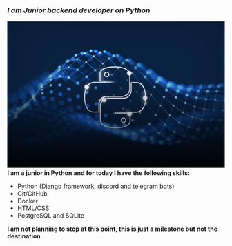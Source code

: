 ### _I am Junior backend developer on Python_
![](img/python.jpg)
**I am a junior in Python and for today I have the following skills:**

- Python (Django framework, discord and telegram bots)
- Git/GitHub
- Docker
- HTML/CSS
- PostgreSQL and SQLite


**I am not planning to stop at this point, this is just a milestone but not the destination**
